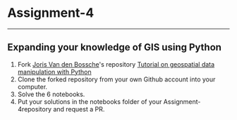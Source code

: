 # Assignment-4

---
## Expanding your knowledge of GIS using Python

1. Fork [Joris Van den Bossche](https://jorisvandenbossche.github.io/)'s repository [Tutorial on geospatial data manipulation with Python](https://github.com/jorisvandenbossche/geopandas-tutorial)
2. Clone the forked repository from your own Github account into your computer.
3. Solve the 6 notebooks.
4. Put your solutions in the notebooks folder of your Assignment-4repository and request a PR.
